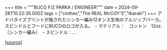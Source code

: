 +++
title = """BUCO F/Z PARKA / ENGINEER"""
date = 2024-09-28T10:22:35.000Z
tags = ["clothes","The REAL McCOY'S","Ibaraki"]
+++
アドバタイズプリントが施されたシンカー編み12オンス生地のフルジップパーカ。 スピンドルとフードにBUCOのロゴが入る。 ・マテリアル：　コットン　12oz.（シンカー編み） ・スピンドル：...

[[source]](https://the-realmccoys.ocnk.net/product/1404)
